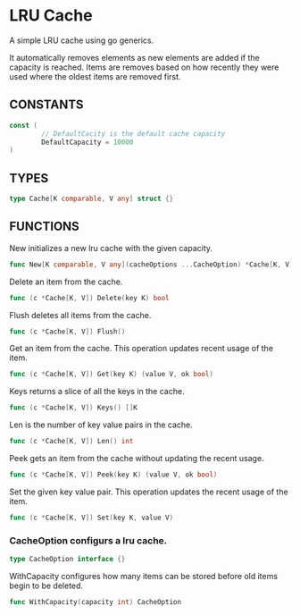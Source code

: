 # LRU Cache

A simple LRU cache using go generics.

It automatically removes elements as new elements are added if the capacity is reached. Items are removes based on how recently they were used where the oldest items are removed first.

## CONSTANTS

```go
const (
        // DefaultCacity is the default cache capacity
        DefaultCapacity = 10000
)
```

## TYPES

```go
type Cache[K comparable, V any] struct {}
```

## FUNCTIONS

New initializes a new lru cache with the given capacity.

```go
func New[K comparable, V any](cacheOptions ...CacheOption) *Cache[K, V]
```

Delete an item from the cache.

```go
func (c *Cache[K, V]) Delete(key K) bool
```

Flush deletes all items from the cache.

```go
func (c *Cache[K, V]) Flush()
```

Get an item from the cache. This operation updates recent usage of the item.

```go
func (c *Cache[K, V]) Get(key K) (value V, ok bool)
```

Keys returns a slice of all the keys in the cache.

```go
func (c *Cache[K, V]) Keys() []K
```

Len is the number of key value pairs in the cache.

```go
func (c *Cache[K, V]) Len() int
```

Peek gets an item from the cache without updating the recent usage.

```go
func (c *Cache[K, V]) Peek(key K) (value V, ok bool)
```

Set the given key value pair. This operation updates the recent usage of the item.

```go
func (c *Cache[K, V]) Set(key K, value V)
```

### CacheOption configurs a lru cache.

```go
type CacheOption interface {}
```

WithCapacity configures how many items can be stored before old items begin to be deleted.

```go
func WithCapacity(capacity int) CacheOption
```
